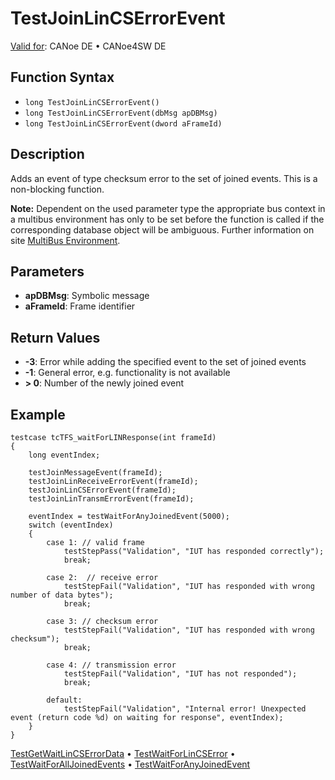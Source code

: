 # TestJoinLinCSErrorEvent

[Valid for](../../../Shared/FeatureAvailability.md): CANoe DE • CANoe4SW DE

## Function Syntax

- `long TestJoinLinCSErrorEvent()`
- `long TestJoinLinCSErrorEvent(dbMsg apDBMsg)`
- `long TestJoinLinCSErrorEvent(dword aFrameId)`

## Description

Adds an event of type checksum error to the set of joined events. This is a non-blocking function.

**Note:** Dependent on the used parameter type the appropriate bus context in a multibus environment has only to be set before the function is called if the corresponding database object will be ambiguous. Further information on site [MultiBus Environment](../../../Shared/CAPL/General/TestMultiBusEnvironment.md).

## Parameters

- **apDBMsg**: Symbolic message
- **aFrameId**: Frame identifier

## Return Values

- **-3**: Error while adding the specified event to the set of joined events
- **-1**: General error, e.g. functionality is not available
- **\> 0**: Number of the newly joined event

## Example

```plaintext
testcase tcTFS_waitForLINResponse(int frameId)
{
    long eventIndex;

    testJoinMessageEvent(frameId);
    testJoinLinReceiveErrorEvent(frameId);
    testJoinLinCSErrorEvent(frameId);
    testJoinLinTransmErrorEvent(frameId);

    eventIndex = testWaitForAnyJoinedEvent(5000);
    switch (eventIndex)
    {
        case 1: // valid frame
            testStepPass("Validation", "IUT has responded correctly");
            break;

        case 2:  // receive error
            testStepFail("Validation", "IUT has responded with wrong number of data bytes");
            break;

        case 3: // checksum error
            testStepFail("Validation", "IUT has responded with wrong checksum");
            break;

        case 4: // transmission error
            testStepFail("Validation", "IUT has not responded");
            break;

        default:
            testStepFail("Validation", "Internal error! Unexpected event (return code %d) on waiting for response", eventIndex);
    }
}
```

[TestGetWaitLinCSErrorData](CAPLfunctionTestGetWaitLinCsErrData.md) • [TestWaitForLinCSError](CAPLfunctionTestWaitForLinCsError.md) • [TestWaitForAllJoinedEvents](CAPLfunctionTestWaitForAllJoinedEvents.md) • [TestWaitForAnyJoinedEvent](CAPLfunctionTestWaitForAnyJoinedEvent.md)
